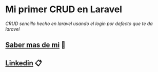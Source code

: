# Mi primer CRUD en Laravel

_CRUD sencillo hecho en laravel usando el login por defecto que te da laravel_

## [Saber mas de mi](https://kroalca.github.io) 🚀

## [Linkedin](https://www.linkedin.com/in/alejandro-rodr%C3%ADguez-carrillo-34a583205) 📋
